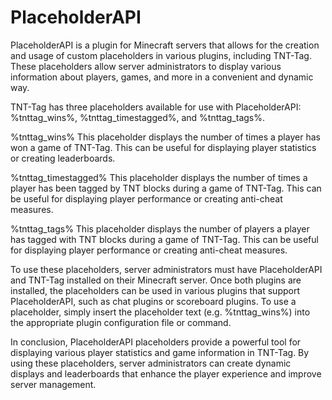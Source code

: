 # PlaceholderAPI

PlaceholderAPI is a plugin for Minecraft servers that allows for the creation and usage of custom placeholders in various plugins, including TNT-Tag. These placeholders allow server administrators to display various information about players, games, and more in a convenient and dynamic way.

TNT-Tag has three placeholders available for use with PlaceholderAPI: %tnttag\_wins%, %tnttag\_timestagged%, and %tnttag\_tags%.

%tnttag\_wins% This placeholder displays the number of times a player has won a game of TNT-Tag. This can be useful for displaying player statistics or creating leaderboards.

%tnttag\_timestagged% This placeholder displays the number of times a player has been tagged by TNT blocks during a game of TNT-Tag. This can be useful for displaying player performance or creating anti-cheat measures.

%tnttag\_tags% This placeholder displays the number of players a player has tagged with TNT blocks during a game of TNT-Tag. This can be useful for displaying player performance or creating anti-cheat measures.

To use these placeholders, server administrators must have PlaceholderAPI and TNT-Tag installed on their Minecraft server. Once both plugins are installed, the placeholders can be used in various plugins that support PlaceholderAPI, such as chat plugins or scoreboard plugins. To use a placeholder, simply insert the placeholder text (e.g. %tnttag\_wins%) into the appropriate plugin configuration file or command.

In conclusion, PlaceholderAPI placeholders provide a powerful tool for displaying various player statistics and game information in TNT-Tag. By using these placeholders, server administrators can create dynamic displays and leaderboards that enhance the player experience and improve server management.
